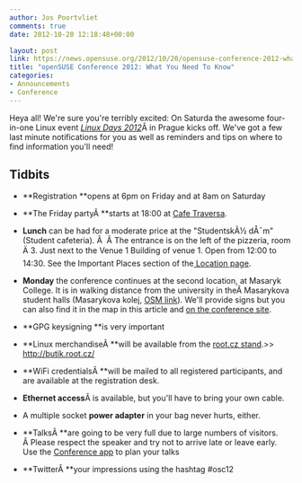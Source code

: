 ```yaml
---
author: Jos Poortvliet
comments: true
date: 2012-10-20 12:18:48+00:00

layout: post
link: https://news.opensuse.org/2012/10/20/opensuse-conference-2012-what-you-need-to-know/
title: "openSUSE Conference 2012: What You Need To Know"
categories:
- Announcements
- Conference
---
```

Heya all! We're sure you're terribly excited: On Saturda the awesome four-in-one Linux event [_Linux Days 2012_](http://bootstrapping-awesome.org)Â in Prague kicks off. We've got a few last minute notifications for you as well as reminders and tips on where to find information you'll need!


## Tidbits





	
  * **Registration **opens at 6pm on Friday and at 8am on Saturday

	
  * **The Friday partyÂ **starts at 18:00 at [Cafe Traversa](http://www.cafe-traverza.cz/).

	
  * **Lunch** can be had for a moderate price at the "StudentskÃ½ dÅ¯m" (Student cafeteria). Â  Â The entrance is on the left of the pizzeria, room Ä 3. Just next to the Venue 1 Building of venue 1. Open from 12:00 to 14:30. See the Important Places section of the[ Location page](http://conference.opensuse.org/Location).

	
  * **Monday** the conference continues at the second location, at Masaryk College. It is in walking distance from the university in theÂ Masarykova student halls (Masarykova kolej, [OSM link](http://www.openstreetmap.org/?mlat=50.1008&mlon=14.3870&zoom=16)). We'll provide signs but you can also find it in the map in this article and [on the conference site](http://conference.opensuse.org/Location/).

	
  * **GPG keysigning **is very important

	
  * **Linux merchandiseÂ **will be available from the [root.cz stand](http://butik.root.cz).>> http://butik.root.cz/

	
  * **WiFi credentialsÂ **will be mailed to all registered participants, and are available at the registration desk.

	
  * **Ethernet access**Â is available, but you'll have to bring your own cable.

	
  * A multiple socket **power adapter** in your bag never hurts, either.

	
  * **TalksÂ **are going to be very full due to large numbers of visitors. Â Please respect the speaker and try not to arrive late or leave early. Use the [Conference app](https://play.google.com/store/apps/details?id=de.incoherent.suseconferenceclient) to plan your talks

	
  * **TwitterÂ **your impressions using the hashtag #osc12

		
